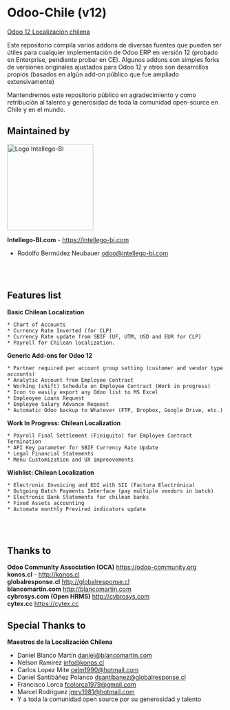 # Odoo-Chile (v12)
<u>Odoo 12 Localización chilena</u>

Este repositorio compila varios addons de diversas fuentes que pueden ser útiles para cualquier implementación de Odoo ERP en versión 12 (probado en Enterprise, pendiente probar en CE). Algunos addons son simples forks de versiones originales ajustados para Odoo 12 y otros son desarrollos propios (basados en algún add-on público que fue ampliado extensivamente)  

Mantendremos este repositorio público en agradecimiento y como retribución al talento y generosidad de toda la comunidad open-source en Chile y en el mundo. <br>

## Maintained by
<p>
<img width="200" alt="Logo Intellego-BI" src="https://i2.wp.com/intellego-bi.com/ws/wp-content/uploads/2016/05/Intellego-BI-112x35.jpg" />
</p>

**Intellego-BI.com** - https://intellego-bi.com
 - Rodolfo Bermúdez Neubauer <odoo@intellego-bi.com>

<br><br>
## Features list

**Basic Chilean Localization**

    * Chart of Accounts
    * Currency Rate Inverted (for CLP)
    * Currency Rate update from SBIF (UF, UTM, USD and EUR for CLP)
    * Payroll for Chilean localization.

**Generic Add-ons for Odoo 12**

    * Partner required per account group setting (customer and vendor type accounts)
    * Analytic Account from Employee Contract
    * Working (shift) Schedule on Employee Contract (Work in progress)
    * Icon to easily export any Odoo list to MS Excel
    * Empleoyee Loans Request
    * Employee Salary Advance Request
    * Automatic Odoo backup to Whatever (FTP, Dropbox, Google Drive, etc.)

**Work In Progress: Chilean Localization**

    * Payroll Final Settlement (Finiquito) for Employee Contract Termination
    * API Key parameter for SBIF Currency Rate Update
    * Legal Financial Statements
    * Menu Customization and UX impreovements

**Wishlist: Chilean Localization**

    * Electronic Invoicing and EDI with SII (Factura Electrónica)
    * Outgoing Batch Payments Interface (pay multiple vendors in batch)
    * Electronic Bank Statements for chilean banks
    * Fixed Assets accounting
    * Automate monthly Previred indicators update 

<br><br>
## Thanks to
 
 **Odoo Community Association (OCA)** https://odoo-community.org <br>
 **konos.cl** - http://konos.cl <br>
 **globalresponse.cl** http://globalresponse.cl <br>
 **blancomartin.com** http://blancomartin.com <br>
 **cybrosys.com (Open HRMS)** http://cybrosys.com <br>
 **cytex.cc** https://cytex.cc <br>

## Special Thanks to

 **Maestros de la Localización Chilena**
 - Daniel Blanco Martín <daniel@blancomartin.com>
 - Nelson Ramírez <info@konos.cl>
 - Carlos Lopez Mite <celm1990@hotmail.com>
 - Daniel Santibáñez Polanco <dsantibanez@globalresponse.cl>
 - Francisco Lorca <fcolorca1979@gmail.com>
 - Marcel Rodriguez <jmrv1981@hotmail.com>
 - Y a toda la comunidad open source por su generosidad y talento
